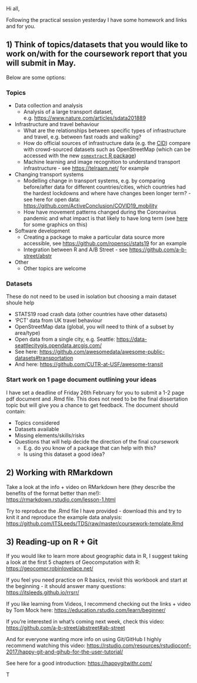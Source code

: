 
<!-- message to students, 2021-01-28 -->

Hi all,

Following the practical session yesterday I have some homework and links
and for you.

## 1) Think of topics/datasets that you would like to work on/with for the coursework report that you will submit in May.

Below are some options:

### Topics

-   Data collection and analysis
    -   Analysis of a large transport dataset,
        e.g. <https://www.nature.com/articles/sdata201889>
-   Infrastructure and travel behaviour
    -   What are the relationships between specific types of
        infrastructure and travel, e.g. between fast roads and walking?
    -   How do official sources of infrastructure data (e.g. the
        [CID](https://github.com/PublicHealthDataGeek/CycleInfraLnd/))
        compare with crowd-sourced datasets such as OpenStreetMap (which
        can be accessed with the new [`osmextract` R
        package](https://github.com/ropensci/osmextract))
    -   Machine learning and image recognition to understand transport
        infrastructure - see <https://telraam.net/> for example
-   Changing transport systems
    -   Modelling change in transport systems, e.g. by comparing
        before/after data for different countries/cities, which
        countries had the hardest lockdowns and where have changes been
        longer term? - see here for open data:
        <https://github.com/ActiveConclusion/COVID19_mobility>
    -   How have movement patterns changed during the Coronavirus
        pandemic and what impact is that likely to have long term (see
        [here](https://saferactive.github.io/trafficalmr/articles/report3.html)
        for some graphics on this)
-   Software development
    -   Creating a package to make a particular data source more
        accessible, see <https://github.com/ropensci/stats19> for an
        example
    -   Integration between R and A/B Street - see
        <https://github.com/a-b-street/abstr>
-   Other
    -   Other topics are welcome

### Datasets

These do not need to be used in isolation but choosing a main dataset
shoule help

-   STATS19 road crash data (other countries have other datasets)
-   ‘PCT’ data from UK travel behaviour
-   OpenStreetMap data (global, you will need to think of a subset by
    area/type)
-   Open data from a single city, e.g. Seattle:
    <https://data-seattlecitygis.opendata.arcgis.com/>
-   See here:
    <https://github.com/awesomedata/awesome-public-datasets#transportation>
-   And here: <https://github.com/CUTR-at-USF/awesome-transit>

### Start work on 1 page document outlining your ideas

I have set a deadline of Friday 26th February for you to submit a 1-2
page pdf document and .Rmd file. This does not need to be the final
dissertation topic but will give you a chance to get feedback. The
document should contain:

-   Topics considered
-   Datasets available
-   Missing elements/skills/risks
-   Questions that will help decide the direction of the final
    coursework
    -   E.g. do you know of a package that can help with this?
    -   Is using this dataset a good idea?

<!-- Peer-to-peer feedback will help you develop your ideas. -->

## 2) Working with RMarkdown

Take a look at the info + video on RMarkdown here (they describe the
benefits of the format better than me!):
<https://rmarkdown.rstudio.com/lesson-1.html>

Try to reproduce the .Rmd file I have provided - download this and try
to knit it and reproduce the example data analysis:
<https://github.com/ITSLeeds/TDS/raw/master/coursework-template.Rmd>

## 3) Reading-up on R + Git

If you would like to learn more about geographic data in R, I suggest
taking a look at the first 5 chapters of Geocomputation with R:
<https://geocompr.robinlovelace.net/>

If you feel you need practice on R basics, revisit this workbook and
start at the beginning - it should answer many questions:
<https://itsleeds.github.io/rrsrr/>

If you like learning from Videos, I recommend checking out the links +
video by Tom Mock here: <https://education.rstudio.com/learn/beginner/>

If you’re interested in what’s coming next week, check this video:
<https://github.com/a-b-street/abstreet#ab-street>

And for everyone wanting more info on using Git/GitHub I highly
recommend watching this video:
<https://rstudio.com/resources/rstudioconf-2017/happy-git-and-gihub-for-the-user-tutorial/>

See here for a good introduction: <https://happygitwithr.com/>

T
